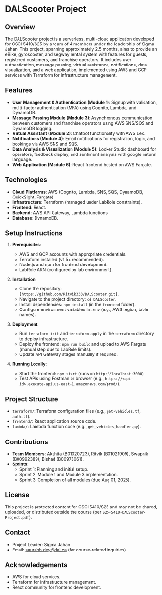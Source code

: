 # DALScooter Project

## Overview
The DALScooter project is a serverless, multi-cloud application developed for CSCI 5410/S25 by a team of 4 members under the leadership of Sigma Jahan. This project, spanning approximately 2.5 months, aims to provide an eBike, gyroscooter, and segway rental system with features for guests, registered customers, and franchise operators. It includes user authentication, message passing, virtual assistance, notifications, data visualization, and a web application, implemented using AWS and GCP services with Terraform for infrastructure management.

## Features
- **User Management & Authentication (Module 1)**: Signup with validation, multi-factor authentication (MFA) using Cognito, Lambda, and DynamoDB.
- **Message Passing Module (Module 3)**: Asynchronous communication between customers and franchise operators using AWS SNS/SQS and DynamoDB logging.
- **Virtual Assistant (Module 2)**: Chatbot functionality with AWS Lex.
- **Notifications (Module 4)**: Email notifications for registration, login, and bookings via AWS SNS and SQS.
- **Data Analysis & Visualization (Module 5)**: Looker Studio dashboard for operators, feedback display, and sentiment analysis with google natural language.
- **Web Application (Module 6)**: React frontend hosted on AWS Fargate.

## Technologies
- **Cloud Platforms**: AWS (Cognito, Lambda, SNS, SQS, DynamoDB, QuickSight, Fargate).
- **Infrastructure**: Terraform (managed under LabRole constraints).
- **Frontend**: React.
- **Backend**: AWS API Gateway, Lambda functions.
- **Database**: DynamoDB.

## Setup Instructions
1. **Prerequisites**:
   - AWS and GCP accounts with appropriate credentials.
   - Terraform installed (v1.5+ recommended).
   - Node.js and npm for frontend development.
   - LabRole ARN (configured by lab environment).

2. **Installation**:
   - Clone the repository: `[https://github.com/Ritvik333/DALScooter.git]`.
   - Navigate to the project directory: `cd DALScooter`.
   - Install dependencies: `npm install` (in the `frontend` folder).
   - Configure environment variables in `.env` (e.g., AWS region, table names).

3. **Deployment**:
   - Run `terraform init` and `terraform apply` in the `terraform` directory to deploy infrastructure.
   - Deploy the frontend: `npm run build` and upload to AWS Fargate (manual step due to LabRole limits).
   - Update API Gateway stages manually if required.

4. **Running Locally**:
   - Start the frontend: `npm start` (runs on `http://localhost:3000`).
   - Test APIs using Postman or browser (e.g., `https://<api-id>.execute-api.us-east-1.amazonaws.com/prod/`).

## Project Structure
- `terraform/`: Terraform configuration files (e.g., `get-vehicles.tf`, `auth.tf`).
- `frontend/`: React application source code.
- `lambda/`: Lambda function code (e.g., `get_vehicles_handler.py`).

## Contributions
- **Team Members**: Akshita (B01020723), Ritvik (B01021909), Swapnik (B00992389), Bishad (B00973061).
- **Sprints**: 
  - Sprint 1: Planning and initial setup.
  - Sprint 2: Module 1 and Module 3 implementation.
  - Sprint 3: Completion of all modules (due Aug 01, 2025).

## License
This project is protected content for CSCI 5410/S25 and may not be shared, uploaded, or distributed outside the course (per `S25-5410-DALScooter-Project.pdf`).

## Contact
- Project Leader: Sigma Jahan
- Email: saurabh.dey@dal.ca (for course-related inquiries)

## Acknowledgements
- AWS for cloud services.
- Terraform for infrastructure management.
- React community for frontend development.
